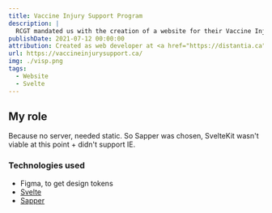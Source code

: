 ```yaml
---
title: Vaccine Injury Support Program
description: |
  RCGT mandated us with the creation of a website for their Vaccine Injury Support Program.
publishDate: 2021-07-12 00:00:00
attribution: Created as web developer at <a href="https://distantia.ca">Distantia</a>
url: https://vaccineinjurysupport.ca/
img: ./visp.png
tags:
  - Website
  - Svelte
---
```


## My role

Because no server, needed static. So Sapper was chosen, SvelteKit wasn't viable at this point + didn't support IE.

### Technologies used

- Figma, to get design tokens
- [Svelte](https://svelte.dev)
- [Sapper](https://sapper.svelte.dev)
